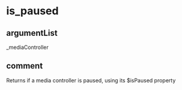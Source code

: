 # is_paused
## argumentList
_mediaController
## comment

Returns if a media controller is paused, using its $isPaused property
